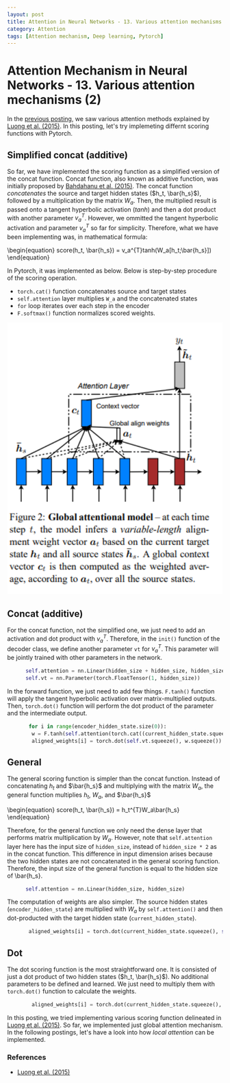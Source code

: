 ```yaml
---
layout: post
title: Attention in Neural Networks - 13. Various attention mechanisms (2)
category: Attention
tags: [Attention mechanism, Deep learning, Pytorch]
---
```


# Attention Mechanism in Neural Networks - 13. Various attention mechanisms (2)

In the [previous posting](https://buomsoo-kim.github.io/attention/2020/03/18/Attention-mechanism-12.md/), we saw various attention methods explained by [Luong et al. (2015)](https://arxiv.org/pdf/1508.04025.pdf). In this posting, let's try implemeting differnt scoring functions with Pytorch.


## Simplified concat (additive)

So far, we have implemented the scoring function as a simplified version of the concat function. Concat function, also known as additive function, was initially proposed by [Bahdahanu et al. (2015)](https://arxiv.org/pdf/1409.0473.pdf). The concat function *concatenates* the source and target hidden states ($h_t, \bar{h_s}$), followed by a multiplication by the matrix $W_a$. Then, the multiplied result is passed onto a tangent hyperbolic activation ($tanh$) and then a dot product with another parameter $v_a^{T}$. However, we ommitted the tangent hyperbolic activation and parameter $v_a^{T}$ so far for simplicity. Therefore, what we have been implementing was, in mathematical formula:

\begin{equation}
score(h_t, \bar{h_s}) = v_a^{T}tanh(W_a[h_t;\bar{h_s}])
\end{equation}

In Pytorch, it was implemented as below. Below is step-by-step procedure of the scoring operation.

- ```torch.cat()``` function concatenates source and target states
- ```self.attention``` layer multiplies ```W_a``` and the concatenated states
- ```for``` loop iterates over each step in the encoder
- ```F.softmax()``` function normalizes scored weights.

<p align = "center">
<img src ="/data/images/2020-03-18/0.PNG" width = "600px" class="center">
</p>


## Concat (additive)

For the concat function, not the simplified one, we just need to add an activation and dot product with $v_a^{T}$. Therefore, in the ```init()``` function of the decoder class, we define another parameter ```vt``` for $v_a^{T}$. This parameter will be jointly trained with other parameters in the network.

```python
      self.attention = nn.Linear(hidden_size + hidden_size, hidden_size)
      self.vt = nn.Parameter(torch.FloatTensor(1, hidden_size))
```

In the forward function, we just need to add few things. ```F.tanh()``` function will apply the tangent hyperbolic activation over matrix-multiplied outputs. Then, ```torch.dot()``` function will perform the dot product of the parameter and the intermediate output.

```python
       for i in range(encoder_hidden_state.size(0)):
        w = F.tanh(self.attention(torch.cat((current_hidden_state.squeeze(0), encoder_hidden_state[i].unsqueeze(0)), dim = 1)))
        aligned_weights[i] = torch.dot(self.vt.squeeze(), w.squeeze())
```

## General 

The general scoring function is simpler than the concat function. Instead of concatenating $h_t$ and $\bar{h_s}$ and multiplying with the matrix $W_a$, the general function multiplies $h_t$, $W_a$, and $\bar{h_s}$

\begin{equation}
score(h_t, \bar{h_s}) = h_t^{T}W_a\bar{h_s}
\end{equation}

Therefore, for the general function we only need the dense layer that performs matrix multiplication by $W_a$. However, note that ```self.attention``` layer here has the input size of ```hidden_size```, instead of ```hidden_size * 2``` as in the concat function. This difference in input dimension arises because the two hidden states are not concatenated in the general scoring function. Therefore, the input size of the general function is equal to the hidden size of \bar{h_s}.

```python
      self.attention = nn.Linear(hidden_size, hidden_size)
```

The computation of weights are also simpler. The source hidden states (```encoder_hidden_state```) are multiplied with $W_a$ by ```self.attention()``` and then dot-producted with the target hidden state (```current_hidden_state```).

```python
       aligned_weights[i] = torch.dot(current_hidden_state.squeeze(), self.attention(encoder_hidden_state[i].unsqueeze(0)).squeeze())
```

## Dot

The dot scoring function is the most straightforward one. It is consisted of just a dot product of two hidden states ($h_t, \bar{h_s}$). No additional parameters to be defined and learned. We just need to multiply them with ```torch.dot()``` function to calculate the weights.

```python
        aligned_weights[i] = torch.dot(current_hidden_state.squeeze(), encoder_hidden_state[i].squeeze())  
```

In this posting, we tried implementing various scoring function delineated in [Luong et al. (2015)](https://arxiv.org/pdf/1508.04025.pdf). So far, we implemented just global attention mechanism. In the following postings, let's have a look into how *local attention* can be implemented.

### References
- [Luong et al. (2015)](https://arxiv.org/pdf/1508.04025.pdf)

